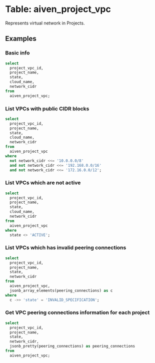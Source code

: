# Table: aiven_project_vpc

Represents virtual network in Projects.

## Examples

### Basic info

```sql
select
  project_vpc_id,
  project_name,
  state,
  cloud_name,
  network_cidr
from
  aiven_project_vpc;
```

### List VPCs with public CIDR blocks

```sql
select
  project_vpc_id,
  project_name,
  state,
  cloud_name,
  network_cidr
from
  aiven_project_vpc
where
  not network_cidr <<= '10.0.0.0/8'
  and not network_cidr <<= '192.168.0.0/16'
  and not network_cidr <<= '172.16.0.0/12';
```

### List VPCs which are not active

```sql
select
  project_vpc_id,
  project_name,
  state,
  cloud_name,
  network_cidr
from
  aiven_project_vpc
where
  state <> 'ACTIVE';
```

### List VPCs which has invalid peering connections

```sql
select
  project_vpc_id,
  project_name,
  state,
  network_cidr
from
  aiven_project_vpc,
  jsonb_array_elements(peering_connections) as c
where
  c ->> 'state' = 'INVALID_SPECIFICATION';
```

### Get VPC peering connections information for each project

```sql
select
  project_vpc_id,
  project_name,
  state,
  network_cidr,
  jsonb_pretty(peering_connections) as peering_connections
from
  aiven_project_vpc;
```
